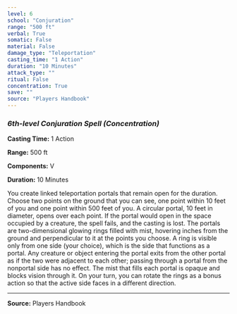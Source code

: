 ```yaml
---
level: 6
school: "Conjuration"
range: "500 ft"
verbal: True
somatic: False
material: False
damage_type: "Teleportation"
casting_time: "1 Action"
duration: "10 Minutes"
attack_type: ""
ritual: False
concentration: True
save: ""
source: "Players Handbook"
---
```


### *6th-level Conjuration Spell* *(Concentration)*

**Casting Time:** 1 Action

**Range:** 500 ft

**Components:** V

**Duration:** 10 Minutes

You create linked teleportation portals that remain open for the duration. Choose two points on the ground that you can see, one point within 10 feet of you and one point within 500 feet of you. A circular portal, 10 feet in diameter, opens over each point. If the portal would open in the space occupied by a creature, the spell fails, and the casting is lost. The portals are two-dimensional glowing rings filled with mist, hovering inches from the ground and perpendicular to it at the points you choose. A ring is visible only from one side (your choice), which is the side that functions as a portal. Any creature or object entering the portal exits from the other portal as if the two were adjacent to each other; passing through a portal from the nonportal side has no effect. The mist that fills each portal is opaque and blocks vision through it. On your turn, you can rotate the rings as a bonus action so that the active side faces in a different direction.

---
**Source:** Players Handbook
